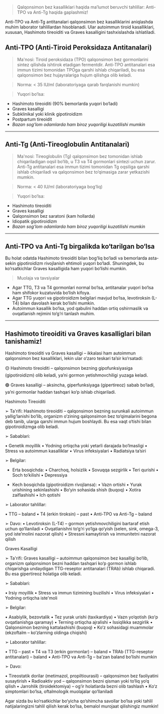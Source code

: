 >Qalqonsimon bez kasalliklari haqida maʼlumot beruvchi tahlillar: Anti-TPO va Anti-Tg haqida gaplashmiz!

Anti-TPO va Anti-Tg antitanalari qalqonsimon bez kasalliklarini aniqlashda muhim laborator tahlillardan hisoblanadi. Ular autoimmun tiroid kasalliklari, xususan, Hashimoto tireoiditi va Graves kasalligini tashxislashda ishlatiladi.

## Anti-TPO (Anti-Tiroid Peroksidaza Antitanalari)

>Ma'nosi: Tiroid peroksidaza (TPO) qalqonsimon bez gormonlarini sintez qilishda ishtirok etadigan fermentdir. Anti-TPO antitanalari esa immun tizimi tomonidan TPOga qarshi ishlab chiqariladi, bu esa qalqonsimon bez hujayralariga hujum qilishga olib keladi.

>Norma: < 35 IU/ml (laboratoriyaga qarab farqlanishi mumkin)

>Yuqori bo‘lsa:
- Hashimoto tireoiditi (90% bemorlarda yuqori bo‘ladi)
- Graves kasalligi
- Subklinikal yoki klinik gipotiroidizm
- Postpartum tireoidit
- *Bazan sog‘lom odamlarda ham biroz yuqoriligi kuzatilishi mumkin*

---
## Anti-Tg (Anti-Tireoglobulin Antitanalari)

>Ma'nosi: Tireoglobulin (Tg) qalqonsimon bez tomonidan ishlab chiqariladigan oqsil bo‘lib, u T3 va T4 gormonlari sintezi uchun zarur. Anti-Tg antitanalari esa immun tizimi tomonidan Tg oqsiliga qarshi ishlab chiqariladi va qalqonsimon bez to‘qimasiga zarar yetkazishi mumkin.

>Norma: < 40 IU/ml (laboratoriyaga bog‘liq)

>Yuqori bo‘lsa:
- Hashimoto tireoiditi
- Graves kasalligi
- Qalqonsimon bez saratoni (kam hollarda)
- Idiopatik gipotiroidizm
- *Bazan sog‘lom odamlarda ham biroz yuqoriligi kuzatilishi mumkin*
---
## Anti-TPO va Anti-Tg birgalikda ko‘tarilgan bo‘lsa

Bu holat odatda Hashimoto tireoiditi bilan bog‘liq bo‘ladi va bemorlarda asta-sekin gipotiroidizm rivojlanish ehtimoli yuqori bo‘ladi. Shuningdek, bu ko‘rsatkichlar Graves kasalligida ham yuqori bo‘lishi mumkin.

>Muolaja va tavsiyalar
- Agar TTG, T3 va T4 gormonlari normal bo‘lsa, antitanalar yuqori bo‘lsa ham shifokor kuzatuvida bo‘lish kifoya.
- Agar TTG yuqori va gipotiroidizm belgilari mavjud bo‘lsa, levotiroksin (L-T4) bilan davolash kerak bo‘lishi mumkin.
- Autoimmun kasallik bo‘lsa, yod qabulini haddan ortiq oshirmaslik va ovqatlanish rejimini to‘g‘ri tanlash muhim.
---
## Hashimoto tireoiditi va Graves kasalliglari bilan tanishamiz!

Hashimoto tireoiditi va Graves kasalligi – ikkalasi ham autoimmun qalqonsimon bez kasalliklari, lekin ular o‘zaro teskari ta’sir ko‘rsatadi:

🟡 Hashimoto tireoiditi – qalqonsimon bezning gipofunksiyasiga (gipotiroidizm) olib keladi, ya’ni gormon yetishmovchiligi yuzaga keladi.

🟢 Graves kasalligi – aksincha, giperfunksiyaga (gipertireoz) sabab bo‘ladi, ya’ni gormonlar haddan tashqari ko‘p ishlab chiqariladi.

Hashimoto Tireoiditi

➢ Ta'rifi: Hashimoto tireoiditi – qalqonsimon bezning surunkali autoimmun yallig‘lanishi bo‘lib, organizm o‘zining qalqonsimon bez to‘qimalarini begona deb tanib, ularga qarshi immun hujum boshlaydi. Bu esa vaqt o‘tishi bilan gipotiroidizmga olib keladi.

➢ Sabablari:

• Genetik moyillik
• Yodning ortiqcha yoki yetarli darajada bo‘lmasligi
• Stress va autoimmun kasalliklar
• Virus infeksiyalari
• Radiatsiya ta’siri

➢ Belgilar:

- Erta bosqichda:
• Charchoq, holsizlik
• Sovuqqa sezgirlik
• Teri qurishi
• Soch to‘kilishi
• Depressiya

- Kech bosqichda (gipotiroidizm rivojlansa):
• Vazn ortishi
• Yurak urishining sekinlashishi
• Bo‘yin sohasida shish (buqoq)
• Xotira zaiflashishi
• Ich qotishi

➢ Laborator tahlillar:

• TTG – baland
• T4 (erkin tiroksin) – past
• Anti-TPO va Anti-Tg – baland

➢ Davo:
• Levotiroksin (L-T4) – gormon yetishmovchiligini bartaraf etish uchun qo‘llaniladi
• Ovqatlanishni to‘g‘ri yo‘lga qo‘yish (selen, sink, omega-3, yod iste’molini nazorat qilish)
• Stressni kamaytirish va immunitetni nazorat qilish

Graves Kasalligi

➢ Ta'rifi: Graves kasalligi – autoimmun qalqonsimon bez kasalligi bo‘lib, organizm qalqonsimon bezni haddan tashqari ko‘p gormon ishlab chiqarishga undaydigan TTG-reseptor antitanalari (TRAb) ishlab chiqaradi. Bu esa gipertireoz holatiga olib keladi.

➢ Sabablari:

• Irsiy moyillik
• Stress va immun tizimining buzilishi
• Virus infeksiyalari
• Yodning ortiqcha iste'moli

➢ Belgilar:

• Asabiylik, bezovtalik
• Tez yurak urishi (taxikardiya)
• Vazn yo‘qotish (koʻp ovqatlanishga qaramay)
• Terning ortiqcha ajralishi
• Issiqlikka sezgirlik
• Qalqonsimon bezning kattalashishi (buqoq)
• Ko‘z sohasidagi muammolar (ekzoftalm – ko‘zlarning oldinga chiqishi)

➢ Laborator tahlillar:

• TTG – past
• T4 va T3 (erkin gormonlar) – baland
• TRAb (TTG-reseptor antitanalari) – baland
• Anti-TPO va Anti-Tg – ba’zan baland bo‘lishi mumkin

➢ Davo:

• Tireostatik dorilar (metimazol, propiltiourasil) – qalqonsimon bez faoliyatini susaytirish
• Radioaktiv yod – qalqonsimon bezni qisman yoki to‘liq yo‘q qilish
• Jarrohlik (tiroidektomiya) – og‘ir holatlarda bezni olib tashlash
• Ko‘z simptomlari bo‘lsa, oftalmologik muolajalar qo‘llaniladi

Agar sizda bu ko‘rsatkichlar bo‘yicha qo‘shimcha savollar bo‘lsa yoki tahlil natijalaringizni tahlil qilish kerak bo‘lsa, bemalol murojaat qilishingiz mumkin!